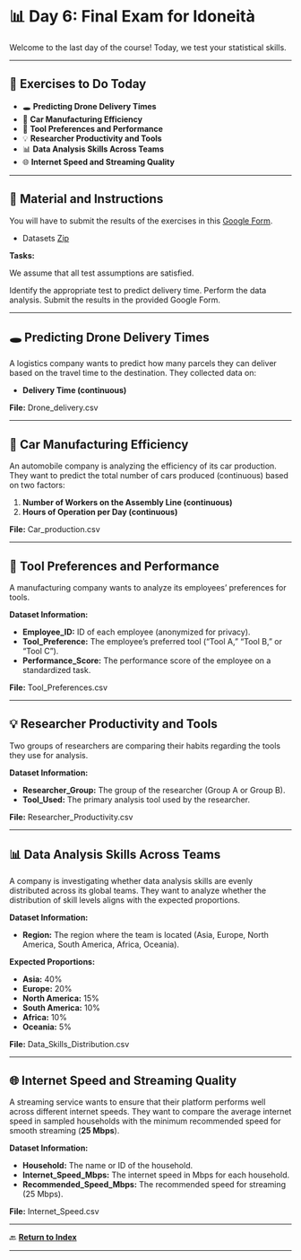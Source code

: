 # 📊 **Day 6: Final Exam for Idoneità**

Welcome to the last day of the course! Today, we test your statistical skills.

---

## 💂️ **Exercises to Do Today**

- 🕳️ **Predicting Drone Delivery Times**
- 🚗 **Car Manufacturing Efficiency**
- 🔧 **Tool Preferences and Performance**
- 💡 **Researcher Productivity and Tools**
- 📊 **Data Analysis Skills Across Teams**
- 🌐 **Internet Speed and Streaming Quality**

---

## 📂 **Material and Instructions**

You will have to submit the results of the exercises in this [Google Form](https://docs.google.com/forms/d/e/1FAIpQLScuXGuG092avrO7h0c7RdpLX3UIyfdUIrcam2yrXvHk-Rg5kg/viewform?usp=header).


- Datasets [Zip](dataset/Exercises_day6.zip)
  
 **Tasks:**

We assume that all test assumptions are satisfied.

Identify the appropriate test to predict delivery time.
Perform the data analysis.
Submit the results in the provided Google Form.

---

## 🕳️ Predicting Drone Delivery Times

A logistics company wants to predict how many parcels they can deliver based on the travel time to the destination. They collected data on:

- **Delivery Time (continuous)**

**File:** Drone\_delivery.csv

---

## 🚗 Car Manufacturing Efficiency

An automobile company is analyzing the efficiency of its car production. They want to predict the total number of cars produced (continuous) based on two factors:

1. **Number of Workers on the Assembly Line (continuous)**
2. **Hours of Operation per Day (continuous)**

**File:** Car\_production.csv

---

## 🔧 Tool Preferences and Performance

A manufacturing company wants to analyze its employees’ preferences for tools.

**Dataset Information:**

- **Employee\_ID:** ID of each employee (anonymized for privacy).
- **Tool\_Preference:** The employee’s preferred tool (“Tool A,” “Tool B,” or “Tool C”).
- **Performance\_Score:** The performance score of the employee on a standardized task.

**File:** Tool\_Preferences.csv

---

## 💡 Researcher Productivity and Tools

Two groups of researchers are comparing their habits regarding the tools they use for analysis.

**Dataset Information:**

- **Researcher\_Group:** The group of the researcher (Group A or Group B).
- **Tool\_Used:** The primary analysis tool used by the researcher.

**File:** Researcher\_Productivity.csv

---

## 📊 Data Analysis Skills Across Teams

A company is investigating whether data analysis skills are evenly distributed across its global teams. They want to analyze whether the distribution of skill levels aligns with the expected proportions.

**Dataset Information:**

- **Region:** The region where the team is located (Asia, Europe, North America, South America, Africa, Oceania).

**Expected Proportions:**

- **Asia:** 40%
- **Europe:** 20%
- **North America:** 15%
- **South America:** 10%
- **Africa:** 10%
- **Oceania:** 5%

**File:** Data\_Skills\_Distribution.csv

---

## 🌐 Internet Speed and Streaming Quality

A streaming service wants to ensure that their platform performs well across different internet speeds. They want to compare the average internet speed in sampled households with the minimum recommended speed for smooth streaming (**25 Mbps**).

**Dataset Information:**

- **Household:** The name or ID of the household.
- **Internet\_Speed\_Mbps:** The internet speed in Mbps for each household.
- **Recommended\_Speed\_Mbps:** The recommended speed for streaming (25 Mbps).

**File:** Internet\_Speed.csv

---

🔙 **[Return to Index](index.md)**

---

